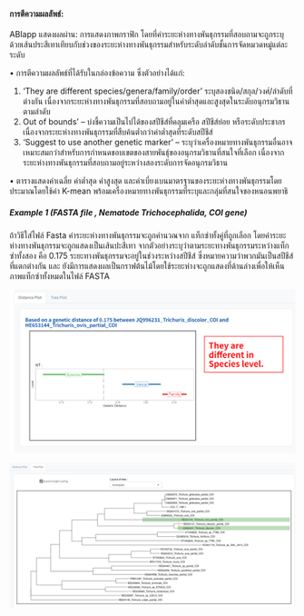 #### การตีความผลลัพธ์:

ABIapp แสดงผลผ่าน: การแสดงภาพกราฟิก โดยที่ค่าระยะห่างทางพันธุกรรมที่สอบถามจะถูกระบุด้วยเส้นประสีเทาเทียบกับช่วงของระยะห่างทางพันธุกรรมสำหรับระดับลำดับชั้นการจัดหมวดหมู่แต่ละระดับ

•	การตีความผลลัพธ์ที่ได้รับในกล่องข้อความ ซึ่งตัวอย่างได้แก่:
1. ‘They are different species/genera/family/order’ ระบุสองชนิด/สกุล/วงศ์/ลำดับที่ต่างกัน เนื่องจากระยะห่างทางพันธุกรรมที่สอบถามอยู่ในค่าต่ำสุดและสูงสุดในระดับอนุกรมวิธานตามลำดับ
2. Out of bounds’ – บ่งชี้ความเป็นไปได้ของสปีชีส์ที่คลุมเครือ สปีชีส์ย่อย หรือระดับประชากร เนื่องจากระยะห่างทางพันธุกรรมที่สืบค้นต่ำกว่าค่าต่ำสุดที่ระดับสปีชีส์
3. ‘Suggest to use another genetic marker’ – ระบุว่าเครื่องหมายทางพันธุกรรมอื่นอาจเหมาะสมกว่าสำหรับการกำหนดขอบเขตของสายพันธุ์ของอนุกรมวิธานที่สนใจที่เลือก เนื่องจากระยะห่างทางพันธุกรรมที่สอบถามอยู่ระหว่างสองระดับการจัดอนุกรมวิธาน


•	ตารางแสดงค่าเฉลี่ย ค่าต่ำสุด ค่าสูงสุด และค่าเบี่ยงเบนมาตรฐานของระยะห่างทางพันธุกรรมโดยประมาณโดยใช้ค่า K-mean พร้อมเครื่องหมายทางพันธุกรรมที่ระบุและกลุ่มที่สนใจของหนอนพยาธิ

##### Example 1 (FASTA file , Nematode Trichocephalida, COI gene) 

ถ้าวิธีใส่ไฟล์ Fasta ค่าระยะห่างทางพันธุกรรมจะถูกคำนวณจาก แท็กซ่าทั้งคู่ที่ถูกเลือก โดยค่าระยะห่างทางพันธุกรรมจะถูกแสดงเป็นเส้นปะสีเทา
จากตัวอย่างระบุว่าตามระยะทางพันธุกรรมระหว่างแท็กซ่าทั้งสอง คือ  0.175 ระยะทางพันธุกรรมจะอยู่ในช่วงระหว่างสปีชีส์ ซึ่งหมายความว่าพวกมันเป็นสปีชีส์ที่แตกต่างกัน
และ ยังมีการแสดงผลเป็นกราฟต้นไม้โดยใช้ระยะห่างจะถูกแสดงที่ด้านล่างเพื่อให้เห็นภาพแท็กซ่าทั้งหมดในไฟล์ FASTA

![Exdasta1](exfasta_1.png "Example Fasta 1")


![Exdasta2](exfasta_2.png "Example Fasta 2")
